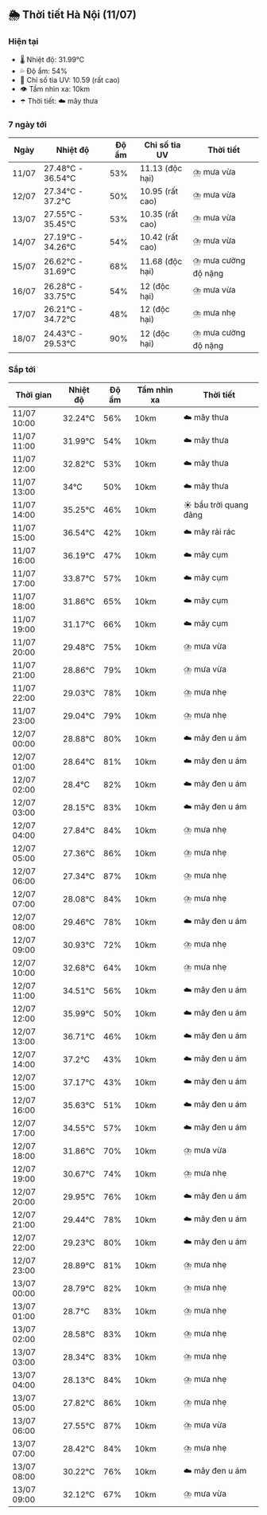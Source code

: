 ## 🌦️ Thời tiết Hà Nội (11/07)

### Hiện tại

- 🌡️ Nhiệt độ: 31.99℃
- 💦 Độ ẩm: 54%
- 🌟 Chỉ số tia UV: 10.59 (rất cao)
- 👁️ Tầm nhìn xa: 10km
- ☂️ Thời tiết: ☁️ mây thưa

### 7 ngày tới

| Ngày | Nhiệt độ | Độ ẩm | Chỉ số tia UV | Thời tiết |
| --- | --- | --- | --- | --- |
| 11/07 | 27.48℃ - 36.54℃ | 53% | 11.13 (độc hại) | ⛈️ mưa vừa |
| 12/07 | 27.34℃ - 37.2℃ | 50% | 10.95 (rất cao) | ⛈️ mưa vừa |
| 13/07 | 27.55℃ - 35.45℃ | 53% | 10.35 (rất cao) | ⛈️ mưa vừa |
| 14/07 | 27.19℃ - 34.26℃ | 54% | 10.42 (rất cao) | ⛈️ mưa vừa |
| 15/07 | 26.62℃ - 31.69℃ | 68% | 11.68 (độc hại) | ⛈️ mưa cường độ nặng |
| 16/07 | 26.28℃ - 33.75℃ | 54% | 12 (độc hại) | ⛈️ mưa vừa |
| 17/07 | 26.21℃ - 34.72℃ | 48% | 12 (độc hại) | ⛈️ mưa nhẹ |
| 18/07 | 24.43℃ - 29.53℃ | 90% | 12 (độc hại) | ⛈️ mưa cường độ nặng |

### Sắp tới

| Thời gian | Nhiệt độ | Độ ẩm | Tầm nhìn xa | Thời tiết |
| --- | --- | --- | --- | --- |
| 11/07 10:00 | 32.24℃ | 56% | 10km | ☁️ mây thưa |
| 11/07 11:00 | 31.99℃ | 54% | 10km | ☁️ mây thưa |
| 11/07 12:00 | 32.82℃ | 53% | 10km | ☁️ mây thưa |
| 11/07 13:00 | 34℃ | 50% | 10km | ☁️ mây thưa |
| 11/07 14:00 | 35.25℃ | 46% | 10km | ☀️ bầu trời quang đãng |
| 11/07 15:00 | 36.54℃ | 42% | 10km | ☁️ mây rải rác |
| 11/07 16:00 | 36.19℃ | 47% | 10km | ☁️ mây cụm |
| 11/07 17:00 | 33.87℃ | 57% | 10km | ☁️ mây cụm |
| 11/07 18:00 | 31.86℃ | 65% | 10km | ☁️ mây cụm |
| 11/07 19:00 | 31.17℃ | 66% | 10km | ☁️ mây cụm |
| 11/07 20:00 | 29.48℃ | 75% | 10km | ⛈️ mưa vừa |
| 11/07 21:00 | 28.86℃ | 79% | 10km | ⛈️ mưa vừa |
| 11/07 22:00 | 29.03℃ | 78% | 10km | ⛈️ mưa nhẹ |
| 11/07 23:00 | 29.04℃ | 79% | 10km | ⛈️ mưa nhẹ |
| 12/07 00:00 | 28.88℃ | 80% | 10km | ☁️ mây đen u ám |
| 12/07 01:00 | 28.64℃ | 81% | 10km | ☁️ mây đen u ám |
| 12/07 02:00 | 28.4℃ | 82% | 10km | ☁️ mây đen u ám |
| 12/07 03:00 | 28.15℃ | 83% | 10km | ☁️ mây đen u ám |
| 12/07 04:00 | 27.84℃ | 84% | 10km | ⛈️ mưa nhẹ |
| 12/07 05:00 | 27.36℃ | 86% | 10km | ⛈️ mưa nhẹ |
| 12/07 06:00 | 27.34℃ | 87% | 10km | ⛈️ mưa nhẹ |
| 12/07 07:00 | 28.08℃ | 84% | 10km | ⛈️ mưa nhẹ |
| 12/07 08:00 | 29.46℃ | 78% | 10km | ☁️ mây đen u ám |
| 12/07 09:00 | 30.93℃ | 72% | 10km | ⛈️ mưa nhẹ |
| 12/07 10:00 | 32.68℃ | 64% | 10km | ⛈️ mưa nhẹ |
| 12/07 11:00 | 34.51℃ | 56% | 10km | ☁️ mây đen u ám |
| 12/07 12:00 | 35.99℃ | 50% | 10km | ☁️ mây đen u ám |
| 12/07 13:00 | 36.71℃ | 46% | 10km | ☁️ mây đen u ám |
| 12/07 14:00 | 37.2℃ | 43% | 10km | ☁️ mây đen u ám |
| 12/07 15:00 | 37.17℃ | 43% | 10km | ☁️ mây đen u ám |
| 12/07 16:00 | 35.63℃ | 51% | 10km | ☁️ mây đen u ám |
| 12/07 17:00 | 34.55℃ | 57% | 10km | ☁️ mây đen u ám |
| 12/07 18:00 | 31.86℃ | 70% | 10km | ⛈️ mưa vừa |
| 12/07 19:00 | 30.67℃ | 74% | 10km | ⛈️ mưa nhẹ |
| 12/07 20:00 | 29.95℃ | 76% | 10km | ☁️ mây đen u ám |
| 12/07 21:00 | 29.44℃ | 78% | 10km | ☁️ mây đen u ám |
| 12/07 22:00 | 29.23℃ | 80% | 10km | ☁️ mây đen u ám |
| 12/07 23:00 | 28.89℃ | 81% | 10km | ⛈️ mưa nhẹ |
| 13/07 00:00 | 28.79℃ | 82% | 10km | ⛈️ mưa nhẹ |
| 13/07 01:00 | 28.7℃ | 83% | 10km | ⛈️ mưa nhẹ |
| 13/07 02:00 | 28.58℃ | 83% | 10km | ⛈️ mưa nhẹ |
| 13/07 03:00 | 28.34℃ | 83% | 10km | ⛈️ mưa nhẹ |
| 13/07 04:00 | 28.13℃ | 84% | 10km | ⛈️ mưa nhẹ |
| 13/07 05:00 | 27.82℃ | 86% | 10km | ⛈️ mưa nhẹ |
| 13/07 06:00 | 27.55℃ | 87% | 10km | ⛈️ mưa vừa |
| 13/07 07:00 | 28.42℃ | 84% | 10km | ⛈️ mưa nhẹ |
| 13/07 08:00 | 30.22℃ | 76% | 10km | ☁️ mây đen u ám |
| 13/07 09:00 | 32.12℃ | 67% | 10km | ⛈️ mưa vừa |
